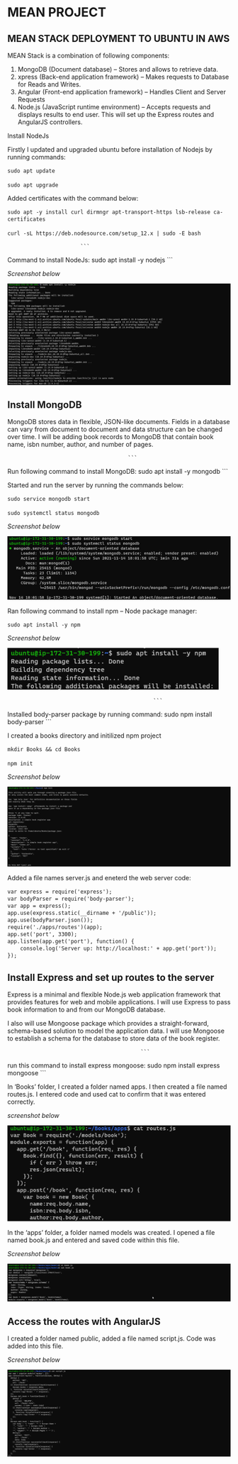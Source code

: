 
# MEAN PROJECT

## MEAN STACK DEPLOYMENT TO UBUNTU IN AWS

MEAN Stack is a combination of following components:

1. MongoDB (Document database) – Stores and allows to retrieve data.
1. xpress (Back-end application framework) – Makes requests to Database for Reads and Writes.
1. Angular (Front-end application framework) – Handles Client and Server Requests
1. Node.js (JavaScript runtime environment) – Accepts requests and displays results to end user. This will set up the Express routes and AngularJS controllers.

Install NodeJs

Firstly I updated and upgraded ubuntu before installation of Nodejs by running commands:

```
sudo apt update

sudo apt upgrade
```
 
Added certificates with the command below:

```
sudo apt -y install curl dirmngr apt-transport-https lsb-release ca-certificates

curl -sL https://deb.nodesource.com/setup_12.x | sudo -E bash 
```


                           ```
Command to install NodeJs: sudo apt install -y nodejs
                           ```

*Screenshot below*

![Pic2a](./images/NodeJs/Pic2a.png)

## Install MongoDB

MongoDB stores data in flexible, JSON-like documents. Fields in a database can vary from document to document and data structure can be changed over time. I will be adding book records to MongoDB that contain book name, isbn number, author, and number of pages.


                                          ```
Run following command to install MongoDB: sudo apt install -y mongodb
                                          ```
  
Started and run the server by running the commands below:

```
sudo service mongodb start

sudo systemctl status mongodb
```


*Screenshot below*

![Pic1a](./images/MongoDB/Pic1a.png)

Ran following command to install npm – Node package manager: 
 

```
sudo apt install -y npm
```


*Screenshot below*

![Pic2a](./images/MongoDB/Pic2a.png)


                                                  ```
Installed body-parser package by running command: sudo npm install body-parser
                                                  ```

I created a books directory and initilized npm project 


```
mkdir Books && cd Books

npm init
```


*Screenshot below*

![Pic3a](./images/MongoDB/Pic3a.png)

Added a file names server.js and eneterd the web server code:

```
var express = require('express');
var bodyParser = require('body-parser');
var app = express();
app.use(express.static(__dirname + '/public'));
app.use(bodyParser.json());
require('./apps/routes')(app);
app.set('port', 3300);
app.listen(app.get('port'), function() {
    console.log('Server up: http://localhost:' + app.get('port'));
});

```


## Install Express and set up routes to the server

Express is a minimal and flexible Node.js web application framework that provides features for web and mobile applications. I will use Express to pass book information to and from our MongoDB database.

I also will use Mongoose package which provides a straight-forward, schema-based solution to model the application data. I will use Mongoose to establish a schema for the database to store data of the book register.


                                              
                                              ```
run this command to install express mongoose: sudo npm install express mongoose
                                              ```


In ‘Books’ folder, I created a folder named apps. I then created a file named routes.js. I entered code and used cat to confirm that it was entered correctly.

*screenshot below*

![Pic1a](./images/Next/Pic1a.png)


In the ‘apps’ folder, a folder named models was created. I opened a file named book.js and entered and saved code within this file.

*Screenshot below*

![Pic2a](./images/Next/Pic2a.png)


 ## Access the routes with AngularJS

 I created a folder named public, added  a file named script.js. Code was added into this file.

 *Screenshot below*

![Pic3a](./images/Next/Pic3a.png)



